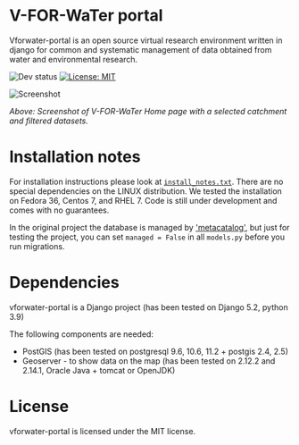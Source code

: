 # V-FOR-WaTer portal

Vforwater-portal is an open source virtual research environment written in django for common and systematic management of data obtained from water and environmental research.

![Dev status](https://img.shields.io/badge/development%20status-2%20--%20Pre--alpha-orange)
 [![License: MIT](https://img.shields.io/badge/License-MIT-green.svg)](https://opensource.org/licenses/MIT)

![Screenshot](VFORWaTer_home.png)

*Above: Screenshot of V-FOR-WaTer Home page with a selected catchment and filtered datasets.*

# Installation notes

For installation instructions please look at [`install_notes.txt`](install_notes.txt).
There are no special dependencies on the LINUX distribution. We tested the installation on Fedora 36, Centos 7, and RHEL 7.
Code is still under development and comes with no guarantees.

In the original project the database is managed by ['metacatalog'](https://github.com/VForWaTer/metacatalog), but just for
testing the project, you can set `managed = False` in all `models.py` before you run migrations.

# Dependencies

vforwater-portal is a Django project (has been tested on Django 5.2, python 3.9)

The following components are needed:
* PostGIS (has been tested on postgresql 9.6, 10.6, 11.2 + postgis 2.4, 2.5)
* Geoserver - to show data on the map (has been tested on 2.12.2 and 2.14.1, Oracle Java + tomcat or OpenJDK)

# License

vforwater-portal is licensed under the MIT license.
